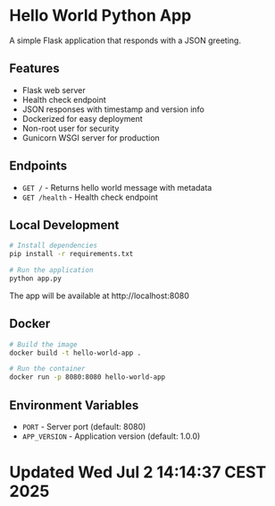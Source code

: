 # Hello World Python App


A simple Flask application that responds with a JSON greeting.

## Features

- Flask web server
- Health check endpoint
- JSON responses with timestamp and version info
- Dockerized for easy deployment
- Non-root user for security
- Gunicorn WSGI server for production

## Endpoints

- `GET /` - Returns hello world message with metadata
- `GET /health` - Health check endpoint

## Local Development

```bash
# Install dependencies
pip install -r requirements.txt

# Run the application
python app.py
```

The app will be available at http://localhost:8080

## Docker

```bash
# Build the image
docker build -t hello-world-app .

# Run the container
docker run -p 8080:8080 hello-world-app
```

## Environment Variables

- `PORT` - Server port (default: 8080)
- `APP_VERSION` - Application version (default: 1.0.0)
# Updated Wed Jul  2 14:14:37 CEST 2025
 
 
 
 
 
 
 
 
 
 
 
 
 
 
 
